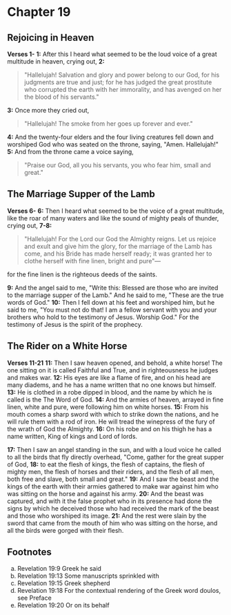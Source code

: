 # Chapter 19

## Rejoicing in Heaven

**Verses 1-**
**1:** After this I heard what seemed to be the loud voice of a great multitude in heaven, crying out,
**2:** 
> "Hallelujah!
> Salvation and glory and power belong to our God,
> for his judgments are true and just;
> for he has judged the great prostitute
> who corrupted the earth with her immorality,
> and has avenged on her the blood of his servants."

**3:** Once more they cried out,
> "Hallelujah!
> The smoke from her goes up forever and ever."

**4:** And the twenty-four elders and the four living creatures fell down and worshiped God who was seated on the throne, saying, "Amen. Hallelujah!"
**5:** And from the throne came a voice saying,
> "Praise our God,
> all you his servants,
> you who fear him,
> small and great."


## The Marriage Supper of the Lamb

**Verses 6-**
**6:** Then I heard what seemed to be the voice of a great multitude, like the roar of many waters and like the sound of mighty peals of thunder, crying out,
**7-8:**
> "Hallelujah!
> For the Lord our God
> the Almighty reigns.
> Let us rejoice and exult
> and give him the glory,
> for the marriage of the Lamb has come,
> and his Bride has made herself ready;
> it was granted her to clothe herself
> with fine linen, bright and pure"—

for the fine linen is the righteous deeds of the saints.

**9:** And the angel said to me, "Write this: Blessed are those who are invited to the marriage supper of the Lamb." And he said to me, "These are the true words of God."
**10:** Then I fell down at his feet and worshiped him, but he said to me, "You must not do that! I am a fellow servant with you and your brothers who hold to the testimony of Jesus. Worship God." For the testimony of Jesus is the spirit of the prophecy.

## The Rider on a White Horse

**Verses 11-21**
**11:** Then I saw heaven opened, and behold, a white horse! The one sitting on it is called Faithful and True, and in righteousness he judges and makes war.
**12:** His eyes are like a flame of fire, and on his head are many diadems, and he has a name written that no one knows but himself.
**13:** He is clothed in a robe dipped in blood, and the name by which he is called is the The Word of God.
**14:** And the armies of heaven, arrayed in fine linen, white and pure, were following him on white horses.
**15:** From his mouth comes a sharp sword with which to strike down the nations, and he will rule them with a rod of iron. He will tread the winepress of the fury of the wrath of God the Almighty.
**16:** On his robe and on his thigh he has a name written, King of kings and Lord of lords.

**17:** Then I saw an angel standing in the sun, and with a loud voice he called to all the birds that fly directly overhead, "Come, gather for the great supper of God,
**18:** to eat the flesh of kings, the flesh of captains, the flesh of mighty men, the flesh of horses and their riders, and the flesh of all men, both free and slave, both small and great."
**19:** And I saw the beast and the kings of the earth with their armies gathered to make war against him who was sitting on the horse and against his army.
**20:** And the beast was captured, and with it the false prophet who in its presence had done the signs by which he deceived those who had received the mark of the beast and those who worshiped its image.
**21:** And the rest were slain by the sword that came from the mouth of him who was sitting on the horse, and all the birds were gorged with their flesh.

## Footnotes

<ol type='a'>
	<li>Revelation 19:9 Greek he said</li>
	<li>Revelation 19:13 Some manuscripts sprinkled with</li>
	<li>Revelation 19:15 Greek shepherd</li>
	<li>Revelation 19:18 For the contextual rendering of the Greek word doulos, see Preface</li>
	<li>Revelation 19:20 Or on its behalf</li>
</ol>
